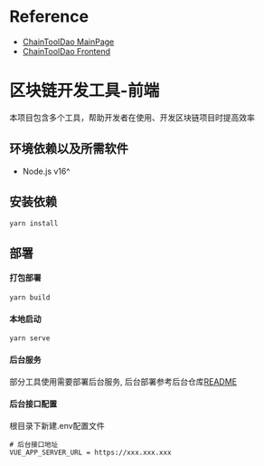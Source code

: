 # Reference
- [ChainToolDao MainPage](https://github.com/ChainToolDao)
- [ChainToolDao Frontend](https://github.com/ChainToolDao/chaintool-frontend)

# 区块链开发工具-前端

本项目包含多个工具，帮助开发者在使用、开发区块链项目时提高效率

## 环境依赖以及所需软件
- Node.js v16^

## 安装依赖
```
yarn install
```

## 部署

#### 打包部署
````
yarn build
````

#### 本地启动
```
yarn serve
```

#### 后台服务
部分工具使用需要部署后台服务, 后台部署参考后台仓库[README](https://github.com/ChainToolDao/chaintool-server/blob/main/README.md)

#### 后台接口配置
根目录下新建.env配置文件

```
# 后台接口地址
VUE_APP_SERVER_URL = https://xxx.xxx.xxx
```
